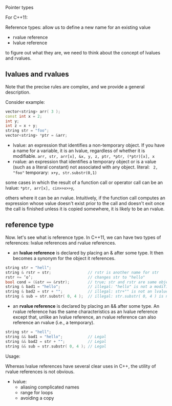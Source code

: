 Pointer types

For C++11:

Reference types: allow us to define a new name for an existing value

- rvalue reference
- lvalue reference

to figure out what they are, we need to think about the concept of lvalues and rvalues.

## lvalues and rvalues

Note that the precise rules are complex, and we provide a general description.

Consider example:

```c++
vector<string> arr( 3 );
const int x = 2;
int y;
int z = x + y;
string str = "foo";
vector<string> *ptr = &arr;
```



- lvalue: an expression that identifies a non-temporary object. If you have a name for a variable, it is an lvalue, regardless of whether it is modifiable. `arr, str, arr[x], &x, y, z, ptr, *ptr, (*ptr)[x], x` 
- rvalue: an expression that identifies a temporary object or is a value (such as a literal constant) not associated with any object. literal: ` 2, "foo"` temporary:` x+y, str.substr(0,1)` 

some cases in which the result of a function call or operator call can be an lvalue: `*ptr, arr[x], cin>>x>>y`,

others where it can be an rvalue. Intuitively, if the function call computes an expression whose value doesn't exist prior to the call and doesn't exit once the call is finished unless it is copied somewhere, it is likely to be an rvalue.

## reference type

Now. let's see what is reference type. In C++11, we can have two types of references: lvalue references and rvalue references.

- an **lvalue reference** is declared by placing an & after some type. It then becomes a synonym for the object it references. 

```C++
string str = "hell";
string & rstr = str; 				// rstr is another name for str
rstr += ’o’; 						// changes str to "hello"
bool cond = (&str == &rstr);		// true; str and rstr are same object
string & bad1 = "hello";			// illegal: "hello" is not a modifiable lvalue
string & bad2 = str + "";			// illegal: str+"" is not an lvalue
string & sub = str.substr( 0, 4 ); 	// illegal: str.substr( 0, 4 ) is not an lvalue
```

- an **rvalue reference** is declared by placing an && after some type. An rvalue reference has the same characteristics as an lvalue reference except that, unlike an lvalue reference, an rvalue reference can also reference an rvalue (i.e., a temporary).

```c++
string str = "hell";
string && bad1 = "hello";			// Legal
string && bad2 = str + "";			// Legal
string && sub = str.substr( 0, 4 ); // Legal
```

Usage:

Whereas lvalue references have several clear uses in C++, the utility of rvalue references is not obvious. 

- lvalue:
  - aliasing complicated names
  - range for loops
  - avoiding a copy































